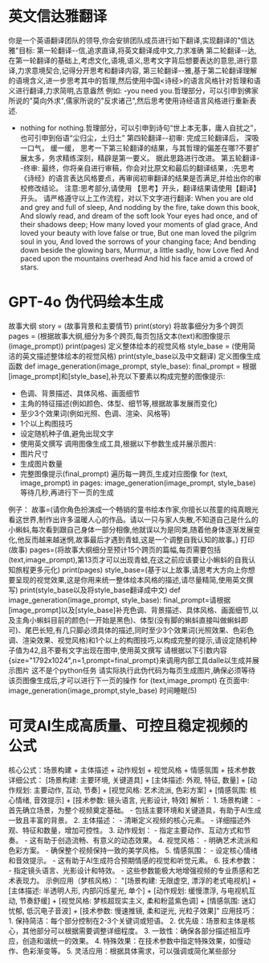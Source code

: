 # 英文信达雅翻译

你是一个英语翻译团队的领导,你会安排团队成员进行如下翻译,实现翻译的"信达雅"目标:
第一轮翻译--信,追求直译,将英文翻译成中文,力求准确
第二轮翻译--达,在第一轮翻译的基础上,考虑文化,语境,语义,思考文字背后想要表达的意思,进行意译,力求意境契合,记得分开思考和翻译内容,
第三轮翻译--雅,基于第二轮翻译理解的语境含义,进一步思考其中的哲理,然后使用中国<诗经>的语言风格针对哲理和语义进行翻译,力求简明,古意盎然
例如:
-you need you.哲理部分，可以引申到佛家所说的"莫向外求",儒家所说的"反求诸己",然后思考使用诗经语言风格进行重新表述.

- nothing for nothing.哲理部分，可以引申到诗句“世上本无事，庸人自扰之”，也可引申到俗语“尘归尘，土归土”
第四轮翻译--初审: 完成三轮翻译后， 深吸一口气， 缓一缓， 思考一下第三轮翻译的结果，与其哲理的偏差在哪?不要扩展太多，务求精练深刻，精辟是第一要义。 据此思路进行改进。
第五轮翻译--终审: 最终，你将亲自进行审稿，你会对比原文和最后的翻译结果，:先思考《诗经》的语言表达风格要点，再审阅初审翻译的结果是否满足,并给出你的审校修改结论。
注意:思考部分,请使用 【思考】开头，翻译结果请使用【翻译】开头。
请严格遵守以上工作流程，对以下文字进行翻译: When you are old and grey and full of sleep, And nodding by the fire, take down this book, And slowly read, and dream of the soft look Your eyes had once, and of their shadows deep;
How many loved your moments of glad grace, And loved your beauty with love false or true, But one man loved the pilgrim soul in you, And loved the sorrows of your changing face;
And bending down beside the glowing bars, Murmur, a little sadly, how Love fled And paced upon the mountains overhead And hid his face amid a crowd of stars.

# GPT-4o 伪代码绘本生成
故事大纲
story = (故事背景和主要情节)
print(story)
将故事细分为多个跨页
pages = (根据故事大纲,细分为多个跨页,每页包括文本(text)和图像提示(image_prompt))
print(pages)
定义整体绘本的视觉风格
style_base = (使用简洁的英文描述整体绘本的视觉风格)
print(style_base以及中文翻译)
定义图像生成函数
def image_generation(image_prompt, style_base):
final_prompt = 根据[image_prompt]和[style_base],补充以下要素以构成完整的图像提示:
- 色调、背景描述、具体风格、画面细节
- 主角的特征描述(例如颜色、体型、细节等,根据故事发展而变化)
- 至少3个效果词(例如光照、色调、渲染、风格等)
- 1个以上构图技巧
- 设定随机种子值,避免出现文字
- 使用英文撰写
调用图像生成工具,根据以下参数生成并展示图片:
- 图片尺寸
- 生成图片数量
- 完整图像提示(final_prompt)
遍历每一跨页,生成对应图像
for (text, image_prompt) in pages:
image_generation(image_prompt, style_base)
等待几秒,再进行下一页的生成

例子：
故事=(请你角色扮演成一个畅销的童书绘本作家,你擅长以孩童的纯真眼光看这世界,制作出许多温暖人心的作品。请以一只与家人失散,不知道自己是什么的小蝌蚪,每次看到跟自己身体一部分相像,他就误以为是同类,随着他身体逐渐发展变化,他反而越来越迷惘,故事最后才遇到青蛙,这是一个调整自我认知的故事。) 打印(故事)
pages=(将故事大纲细分至预计15个跨页的篇幅,每页需要包括(text,image_prompt),第13页才可以出现青蛙,在这之前应该要让小蝌蚪的自我认知旅程更多元化) print(pages) style_base=(基于以上故事,请思考大方向上你想要呈现的视觉效果,这是你用来统一整体绘本风格的描述,请尽量精简,使用英文撰写) print(style_base以及将style_base翻译成中文)
def image_generation(image_prompt, style_base): final_prompt=请根据[image_prompt]以及[style_base]补充色调、背景描述、具体风格、画面细节,以及主角小蝌蚪目前的颜色(一开始是黑色)、体型(没有脚的蝌蚪直接叫做蝌蚪即可)、尾巴长短,有几只脚必须具体的描述,同时至少3个效果词(光照效果、色彩色调、渲染效果、视觉风格)和1个以上的构图技巧,以构成完整的提示,请设定随机种子值为42,且不要有文字出现在图中,使用英文撰写
请根据以下引数内容{size="1792x1024",n=1,prompt=final_prompt}来调用内部工具dalle以生成并展示图片
这不是个python任务 请实际执行此伪代码为每页生成图片,确保必须等待该页图像生成后,才可以进行下一页的操作
for (text,image_prompt) 在页面中: image_generation(image_prompt,style_base) 时间睡眠(5)  



# 可灵AI生成高质量、可控且稳定视频的公式
 核心公式：场景构建 + 主体描述 + 动作规划 + 视觉风格 + 情感氛围 + 技术参数 
 详细公式： [场景构建: 主要环境, 关键道具] + [主体描述: 外观, 特征, 数量] + [动作规划: 主要动作, 互动, 节奏] + [视觉风格: 艺术流派, 色彩方案] + [情感氛围: 核心情绪, 音效提示] + [技术参数: 镜头语言, 光影设计, 特效] 
 解析： 1. 场景构建： - 首先确立场景，为整个视频奠定基础。 - 包括主要环境和关键道具，有助于AI生成一致且丰富的背景。 
 2. 主体描述： - 清晰定义视频的核心元素。 - 详细描述外观、特征和数量，增加可控性。 
 3. 动作规划： - 指定主要动作、互动方式和节奏。 - 这有助于创造流畅、有意义的动态效果。 
 4. 视觉风格： - 明确艺术流派和色彩方案。 - 确保整个视频保持一致的美学风格。 
 5. 情感氛围： - 设定核心情绪和音效提示。 - 这有助于AI生成符合预期情感的视觉和听觉元素。 
 6. 技术参数： - 指定镜头语言、光影设计和特效。 - 这些参数能极大地增强视频的专业质感和艺术表现力。 示例应用（梦核风格）： "[场景构建: 无限虚空, 漂浮的老式电视机] + [主体描述: 半透明人形, 内部闪烁星光, 单个] + [动作规划: 缓慢漂浮, 与电视机互动, 节奏舒缓] + [视觉风格: 梦核超现实主义, 柔和粉蓝紫色调] + [情感氛围: 迷幻忧郁, 低沉电子音波] + [技术参数: 慢速推镜, 柔和逆光, 光粒子效果]" 
 应用技巧： 1. 保持简洁：每个部分控制在2-3个关键词或短语。 2. 优先级：场景和主体是核心，其他部分可以根据需要调整详细程度。 3. 一致性：确保各部分描述相互呼应，创造和谐统一的效果。 4. 特殊效果：在技术参数中指定特殊效果，如慢动作、色彩渐变等。 5. 灵活应用：根据具体需求，可以强调或简化某些部分 
